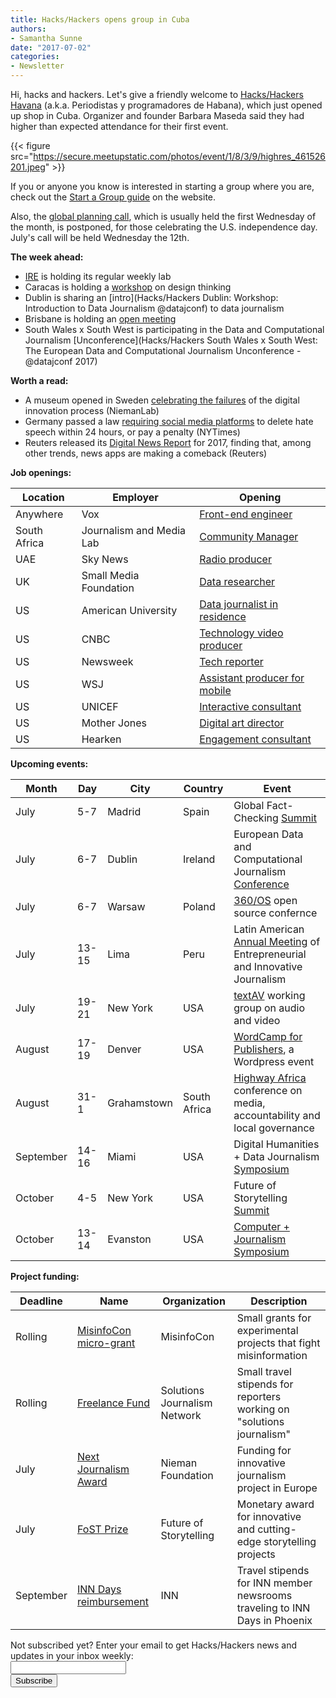 ```yaml
---
title: Hacks/Hackers opens group in Cuba
authors:
- Samantha Sunne
date: "2017-07-02"
categories:
- Newsletter
---
```


Hi, hacks and hackers. Let's give a friendly welcome to [Hacks/Hackers Havana](https://www.meetup.com/Periodistas-y-programadores-Habana/) (a.k.a. Periodistas y programadores de Habana), which just opened up shop in Cuba. Organizer and founder Barbara Maseda said they had higher than expected attendance for their first event.

{{< figure src="https://secure.meetupstatic.com/photos/event/1/8/3/9/highres_461526201.jpeg" >}}

If you or anyone you know is interested in starting a group where you are, check out the [Start a Group guide](https://hackshackers.com/resources/start-a-group/) on the website.

Also, the [global planning call](https://hackshackers.com/resources/global-open-call/), which is usually held the first Wednesday of the month, is postponed, for those celebrating the U.S. independence day. July's call will be held Wednesday the 12th.

**The week ahead:**

* [IRE](https://www.meetup.com/hackshackersIRE/) is holding its regular weekly lab
* Caracas is holding a [workshop](https://www.meetup.com/Hacks-Hackers-Periodistas-y-Programadores-Caracas/events/241151651/) on design thinking
* Dublin is sharing an [intro](Hacks/Hackers Dublin: Workshop: Introduction to Data Journalism @datajconf) to data journalism
* Brisbane is holding an [open meeting](https://www.meetup.com/Hacks-Hackers-Brisbane/events/240205346/)
* South Wales x South West is participating in the Data and Computational Journalism [Unconference](Hacks/Hackers South Wales x South West: The European Data and Computational Journalism Unconference - @datajconf 2017)

**Worth a read:**

* A museum opened in Sweden [celebrating the failures](http://www.niemanlab.org/2017/06/there-is-a-swedish-city-where-the-cuecat-lives-on-as-a-monument-to-medias-digital-failures/?utm_source=Daily+Lab+email+list&utm_campaign=4f714002b3-dailylabemail3&utm_medium=email&utm_term=0_d68264fd5e-4f714002b3-396065225) of the digital innovation process (NiemanLab)
* Germany passed a law [requiring social media platforms](https://www.nytimes.com/2017/06/30/business/germany-facebook-google-twitter.html?utm_source=Daily+Lab+email+list&utm_campaign=4f714002b3-dailylabemail3&utm_medium=email&utm_term=0_d68264fd5e-4f714002b3-396065225&_r=0) to delete hate speech within 24 hours, or pay a penalty (NYTimes)
* Reuters released its [Digital News Report](http://r20.rs6.net/tn.jsp?f=001CekGNG2B68ab3HFIbjQ6IS8pT11csYwTVpndM4bRO2haZfRy7IWQd1YUzyYwh8QN41Yawj-Mfb9JfF6kYOtrmQQtsONWfQy-VDv26lI5lMl5pomyQKiz6KyaQN-A-C8NQxJBeb_BukOEeTHugp9S_lNiPCFcvMgMFgyMFDSjQKnnDlCUK0VrJw==&c=w_rRx5ABJFWEdDFEo6MH-aV3xTHjkIAhy8JaFKOPVSpQ6BSUY11vXA==&ch=VfK4Cm8dVzYe48mBHVRELO2kHy4aHErQ8LDqs8vj84PCD2WZP4ZljQ==) for 2017, finding that, among other trends, news apps are making a comeback (Reuters)

**Job openings:**

| Location | Employer | Opening |
| ------ | -------- | ----------- |
Anywhere | Vox | [Front-end engineer](https://boards.greenhouse.io/voxmedia/jobs/689294?gh_jid=689294)
South Africa | Journalism and Media Lab | [Community Manager](http://www.journalism.co.za/blog/community-manager-journalism-media-lab-civic-tech-innovation-network/)
UAE | Sky News | [Radio producer](http://ijnet.org/en/opportunities/sky-news-arabia-seeks-radio-producer-uae)
UK | Small Media Foundation | [Data researcher](mailto:harsha@smallmedia.org.uk)
US | American University | [Data journalist in residence](http://ire.org/jobs/job/1042/)
US | CNBC | [Technology video producer](http://talkingbiznews.com/biz-news-help-wanted/cnbc-seeks-associate-producer-for-technology-video-team/)
US | Newsweek | [Tech reporter](http://talkingbiznews.com/biz-news-help-wanted/newsweek-media-group-seeks-tech-reporter/)
US | WSJ | [Assistant producer for mobile](http://talkingbiznews.com/biz-news-help-wanted/wsj-seeks-assistant-news-editor-for-mobile-products/)
US | UNICEF | [Interactive consultant](http://jobs.unicef.org/cw/en-us/job/505559/consultancy-development-of-an-interactive-dashboard-for-adolescent-country-tracker-data-da-drp-nyhq-requisition-505559)
US | Mother Jones | [Digital art director](http://www.motherjones.com/about/jobs/digital-art-director/)
US | Hearken | [Engagement consultant](https://www.wearehearken.com/careers/)

**Upcoming events:**

| Month | Day | City | Country | Event |
| ----- | --- | ---- | ------- | ----- |
July | 5-7 | Madrid | Spain | Global Fact-Checking [Summit](http://about.poynter.org/node/102080)
July | 6-7 | Dublin | Ireland | European Data and Computational Journalism [Conference](http://datajconf.com/)
July | 6-7 | Warsaw | Poland | [360/OS](https://www.digitalsherlocks.org/) open source confernce
July | 13-15 | Lima | Peru | Latin American [Annual Meeting](http://www.fnpi.org/es/fnpi/actividad/el-otro-encuentro-latinoamericano-anual-de-periodismo-emprendedor-e-innovador) of Entrepreneurial and Innovative Journalism
July | 19-21| New York | USA | [textAV](http://textAV.tech) working group on audio and video
August | 17-19 | Denver | USA | [WordCamp for Publishers](https://2017-denver.journalist.wordcamp.org/), a Wordpress event
August | 31-1 | Grahamstown | South Africa | [Highway Africa](http://highwayafrica.ru.ac.za/) conference on media, accountability and local governance
September | 14-16 | Miami | USA | Digital Humanities + Data Journalism [Symposium](http://dhdjmiami.com/)
October | 4-5 | New York | USA | Future of Storytelling [Summit](https://futureofstorytelling.org/summit)
October | 13-14 | Evanston | USA | [Computer + Journalism Symposium](http://cj2017.northwestern.edu/)

**Project funding:**

| Deadline | Name | Organization | Description |
| -------- | ---- | ------------ | ----- |
Rolling | [MisinfoCon micro-grant](https://docs.google.com/forms/d/e/1FAIpQLScyX13mJU0DLUaoAFijjClCOUbzKrdqfFR2gMwv0eXVKJYXyQ/viewform?c=0&w=1) | MisinfoCon | Small grants for experimental projects that fight misinformation
Rolling | [Freelance Fund](http://solutionsjournalism.org/now-offering-travel-funds-freelancers/) | Solutions Journalism Network | Small travel stipends for reporters working on "solutions journalism"
July | [Next Journalism Award](http://www.nextjournalism.eu/en/) | Nieman Foundation | Funding for innovative journalism project in Europe
July | [FoST Prize](https://futureofstorytelling.org/story/2017-fost-prize-submissions-are-open) | Future of Storytelling | Monetary award for innovative and cutting-edge storytelling projects
September | [INN Days reimbursement](https://form.jotform.com/60836014737961) | INN | Travel stipends for INN member newsrooms traveling to INN Days in Phoenix

<div id="mc_embed_signup"><form id="mc-embedded-subscribe-form" class="validate" action="//hackshackers.us1.list-manage.com/subscribe/post?u=c56f2e53d5ed6ef87f8aaa75c&amp;id=fb2bc6f10b" method="post" name="mc-embedded-subscribe-form" novalidate="" target="_blank">

<div id="mc_embed_signup_scroll">

<div class="mc-field-group"><label for="mce-EMAIL">Not subscribed yet? Enter your email to get Hacks/Hackers news and updates in your inbox weekly:  </label></div>

<div class="mc-field-group"><input id="mce-EMAIL" class="required email" name="EMAIL" type="email" value="" /></div>

<!-- real people should not fill this in and expect good things - do not remove this or risk form bot signups-->

<div style="position: absolute; left: -5000px;"><input tabindex="-1" name="b_c56f2e53d5ed6ef87f8aaa75c_fb2bc6f10b" type="text" value="" /></div>

<div class="clear"><input id="mc-embedded-subscribe" class="button" name="subscribe" type="submit" value="Subscribe" /></div>

</div>

</form></div>

<!--End mc_embed_signup-->

<meta name="twitter:card" content="summary">

<meta name="twitter:image:src" content="https://hackshackers.com/content-images/about/hackshackers_logomark.png">

